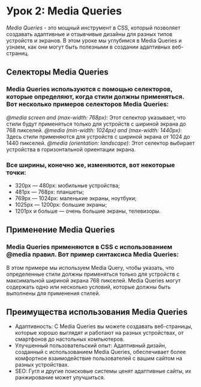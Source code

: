 # Урок 2: Media Queries

*Media Queries* - это мощный инструмент в CSS, который позволяет создавать адаптивные и отзывчивые дизайны для разных типов устройств и экранов. В этом уроке мы углубимся в Media Queries и узнаем, как они могут быть полезными в создании адаптивных веб-страниц.

## Селекторы Media Queries

### Media Queries используются с помощью селекторов, которые определяют, когда стили должны применяться. Вот несколько примеров селекторов Media Queries:

*@media screen and (max-width: 768px)*: Этот селектор указывает, что стили будут применяться только для устройств с шириной экрана до 768 пикселей.
*@media (min-width: 1024px) and (max-width: 1440px)*: Здесь стили применяются для устройств с шириной экрана от 1024 до 1440 пикселей.
*@media (orientation: landscape)*: Этот селектор выбирает устройства в горизонтальной ориентации экрана.
### Все ширины, конечно же, изменяются, вот некоторые точки:

- 320px — 480px: мобильные устройства;
- 481px — 768px: планшеты;
- 769px — 1024px: маленькие экраны, ноутбуки;
- 1025px — 1200px: большие экраны;
- 1201px и больше — очень большие экраны, телевизоры.
## Применение Media Queries

### Media Queries применяются в CSS с использованием @media правил. Вот пример синтаксиса Media Queries:

В этом примере мы используем Media Query, чтобы указать, что определенные стили должны применяться только для устройств с максимальной шириной экрана 768 пикселей. Media Queries могут содержать одно или несколько условий, которые должны быть выполнены для применения стилей.

## Преимущества использования Media Queries

* Адаптивность: С Media Queries вы можете создавать веб-страницы, которые хорошо выглядят и работают на разных устройствах, от смартфонов до настольных компьютеров.
* Улучшенный пользовательский опыт: Адаптивный дизайн, созданный с использованием Media Queries, обеспечивает более комфортное взаимодействие пользователей с вашим сайтом на разных устройствах.
* SEO: Гугл и другие поисковые системы ценят адаптивные сайты, их ранжирование может улучшиться.
